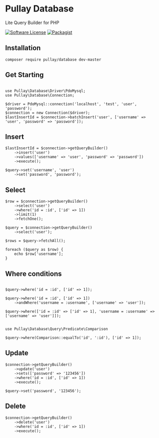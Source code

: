 Pullay Database
===============

Lite Query Builder for PHP

[![Software License](https://img.shields.io/badge/license-MIT-brightgreen.svg)](LICENSE)
[![Packagist](https://img.shields.io/packagist/dt/pullay/database)](https://packagist.org/packages/pullay/database)

## Installation

```
composer require pullay/database dev-master
```

## Get Starting

```

use Pullay\Database\Driver\PdoMysql;
use Pullay\Database\Connection;

$driver = PdoMysql::connection('localhost', 'test', 'user', 'password');
$connection = new Connection($driver);
$lastInsertId = $connection->batchInsert('user', ['username' => 'user', 'password' => 'password']);
```

## Insert

```
$lastInsertId = $connection->getQueryBuilder()
    ->insert('user')
    ->values(['username' => 'user', 'password' => 'password'])
    ->execute();

$query->set('username', 'user')
    ->set('password', 'password');
```

## Select

```
$row = $connection->getQueryBuilder()
    ->select('user')
    ->where('id = :id', ['id' => 1])
    ->limit(1)
    ->fetchOne();

$query = $connection->getQueryBuilder()
    ->select('user');

$rows = $query->fetchAll();

foreach ($query as $row) {
    echo $row['username'];
}

```

## Where conditions

```

$query->where('id = :id', ['id' => 1]);

$query->where('id = :id', ['id' => 1])
    ->andWhere('username = :username', ['username' => 'user']);

$query->where(['id = :id' => ['id' => 1], 'username = :username' => ['username' => 'user']]);
```

```

use Pullay\Database\Query\Predicate\Comparison

$query->where(Comparison::equalTo('id', ':id'), ['id' => 1]);
```

## Update

```
$connection->getQueryBuilder()
    ->update('user')
    ->sets(['password' => '123456'])
    ->where('id = :id', ['id' => 1])
    ->execute();

$query->set('password', '123456');
```

## Delete

```
$connection->getQueryBuilder()
    ->delete('user')
    ->where('id = :id', ['id' => 1])
    ->execute();
```
